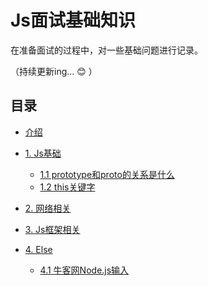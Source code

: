 # Js面试基础知识

在准备面试的过程中，对一些基础问题进行记录。

（持续更新ing... :blush: ）

## 目录

* [介绍](README.md)
* [1. Js基础](/#)
  * [1.1 prototype和proto的关系是什么](basic/prototype.md)
  * [1.2 this关键字](basic/this.md)
  
* [2. 网络相关](/#)
* [3. Js框架相关](/#)
* [4. Else](/#)
  * [4.1 牛客网Node.js输入](else/nowCoder.md)






